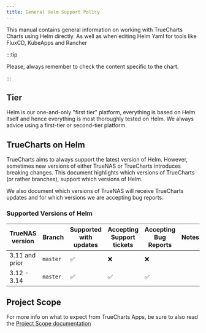 ```yaml
---
title: General Helm Support Policy
---
```


This manual contains general information on working with TrueCharts Charts using Helm directly.
As well as when editing Helm Yaml for tools like FluxCD, KubeApps and Rancher

:::tip

Please, always remember to check the content specific to the chart.

:::

## Tier

Helm is our one-and-only "first tier" platform, everything is based on Helm itself and hence everything is most thoroughly tested on Helm.
We always advice using a first-tier or second-tier platform.

## TrueCharts on Helm

TrueCharts aims to always support the latest version of Helm.
However, sometimes new versions of either TrueNAS or TrueCharts introduces breaking changes.
This document highlights which versions of TrueCharts (or rather branches), support which versions of Helm.

We also document which versions of TrueNAS will receive TrueCharts updates and for which versions we are accepting bug reports.

### Supported Versions of Helm

| TrueNAS version | Branch   | Supported with updates | Accepting Support tickets | Accepting Bug Reports | Notes |
| --------------- | -------- | ---------------------- | ------------------------- | --------------------- | ----- |
| 3.11 and prior  | `master` | ✅                     | ❌                        | ❌                    |       |
| 3.12 - 3.14     | `master` | ✅                     | ✅                        | ✅                    |       |

## Project Scope

For more info on what to expect from TrueCharts Apps, be sure to also read the [Project Scope documentation](/general/scope)
